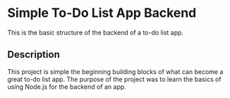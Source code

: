 # Simple To-Do List App Backend

This is the basic structure of the backend of a to-do list app.

## Description

This project is simple the beginning building blocks of what can become a great to-do list app. The purpose of the project was to learn the basics of using Node.js for the backend of an app.
